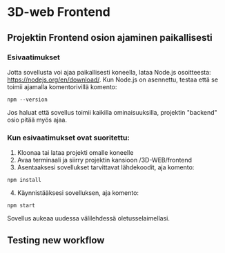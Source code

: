 # 3D-web Frontend

## Projektin Frontend osion ajaminen paikallisesti

### Esivaatimukset

Jotta sovellusta voi ajaa paikallisesti koneella, lataa Node.js osoitteesta: https://nodejs.org/en/download/. 
Kun Node.js on asennettu, testaa että se toimii ajamalla komentorivillä komento:

```
npm --version
```
Jos haluat että sovellus toimii kaikilla ominaisuuksilla, projektin "backend" osio pitää myös ajaa.

### Kun esivaatimukset ovat suoritettu:

1. Kloonaa tai lataa projekti omalle koneelle
2. Avaa terminaali ja siirry projektin kansioon /3D-WEB/frontend
3. Asentaaksesi sovellukset tarvittavat lähdekoodit, aja komento:
```
npm install
```
4. Käynnistääksesi sovelluksen, aja komento:
```
npm start
```
Sovellus aukeaa uudessa välilehdessä oletusselaimellasi.

## Testing new workflow
